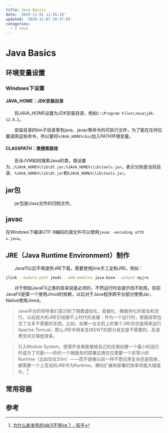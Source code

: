```yaml
---
title: Java Basics
date: '2020-11-01 11:36:10'
updated: '2020-11-07 10:37:05'
categories:
  - 2 Java
---
```

# Java Basics

## 环境变量设置

### Windows下设置

#### JAVA_HOME：JDK安装目录

　　将JAVA_HOME设置为JDK安装目录，例如`C:\Program Files\Java\jdk-12.0.2`。

　　安装目录的bin子目录里有java、javac等命令的可执行文件，为了能在任何位置调用这些命令，所以要将`%JAVA_HOME%\bin`加入PATH环境变量。

#### CLASSPATH：类搜索路径

　　告诉JVM如何搜索Java的类，值设置为`.;%JAVA_HOME%\lib\dt.jar;%JAVA_HOME%\lib\tools.jar`。表示分别是当前目录、`%JAVA_HOME%\lib\dt.jar`和`%JAVA_HOME%\lib\tools.jar`。

## jar包

　　jar包是class文件的归档文件。

## javac

在Windows下编译UTF-8编码的源文件可以使用`javac -encoding utf8 x.java`。

## JRE（Java Runtime Environment）制作

　　Java11以后不再提供JRE下载，需要使用jlink手工定制JRE。例如：

```sh
jlink --module-path jmods --add-modules java.base --output myjre
```

　　对于例如JavaFX之类的库来说是必须的，不然运行时会提示找不到库。目前JavaFX是第一个使用Jmod的依赖，以后对于Java程序跨平台部分使用Jar，Native使用Jmod。

> Java平台的领导者们意识到了随着虚拟化、容器化、微服务化的普及和流行，以前庞大的JRE已经跟不上时代的发展：作为一个运行时，里面经常包含了太多不需要的东西。比如，如果一台主机上的某个JRE仅仅是用来运行Apache Tomcat，那么JRE中用来支持SWT的部分肯定是不需要的，及浪费空间又降低效率。

> 引入Module System，使得开发者能够按自己的应用创建一个最小的运行时成为了可能——你的一个微服务的部署应用仅仅需要一个非常小的Runtime（比如仅仅20m）——而不是像以前一样不管应用复杂还是简单，都需要一个上百兆的JRE作为Runtime。横向扩展和部署的效率将能大幅提升。[^1]



## 常用容器



## 参考

[^1]: [为什么新发布的jdk11不带jre？ - 知乎](https://www.zhihu.com/question/296351428/answer/500599249)

